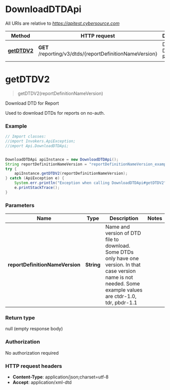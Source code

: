 # DownloadDTDApi

All URIs are relative to *https://apitest.cybersource.com*

Method | HTTP request | Description
------------- | ------------- | -------------
[**getDTDV2**](DownloadDTDApi.md#getDTDV2) | **GET** /reporting/v3/dtds/{reportDefinitionNameVersion} | Download DTD for Report


<a name="getDTDV2"></a>
# **getDTDV2**
> getDTDV2(reportDefinitionNameVersion)

Download DTD for Report

Used to download DTDs for reports on no-auth.

### Example
```java
// Import classes:
//import Invokers.ApiException;
//import Api.DownloadDTDApi;


DownloadDTDApi apiInstance = new DownloadDTDApi();
String reportDefinitionNameVersion = "reportDefinitionNameVersion_example"; // String | Name and version of DTD file to download. Some DTDs only have one version. In that case version name is not needed. Some example values are ctdr-1.0, tdr, pbdr-1.1
try {
    apiInstance.getDTDV2(reportDefinitionNameVersion);
} catch (ApiException e) {
    System.err.println("Exception when calling DownloadDTDApi#getDTDV2");
    e.printStackTrace();
}
```

### Parameters

Name | Type | Description  | Notes
------------- | ------------- | ------------- | -------------
 **reportDefinitionNameVersion** | **String**| Name and version of DTD file to download. Some DTDs only have one version. In that case version name is not needed. Some example values are ctdr-1.0, tdr, pbdr-1.1 |

### Return type

null (empty response body)

### Authorization

No authorization required

### HTTP request headers

 - **Content-Type**: application/json;charset=utf-8
 - **Accept**: application/xml-dtd

